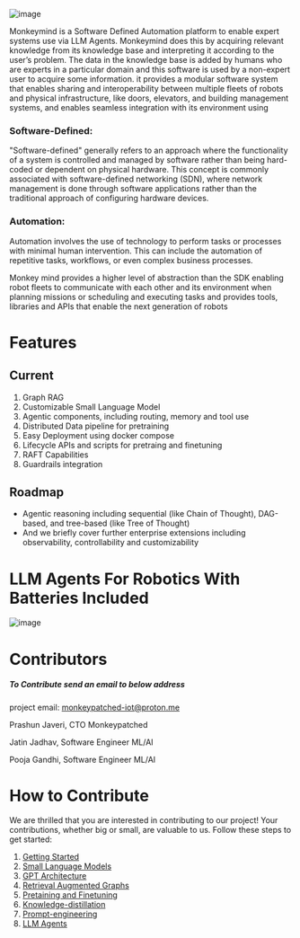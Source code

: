 
![image](https://github.com/monkeypatched-iot/sugriv-text/assets/128947637/57ec7c88-e575-44b5-b0e3-2fcf8be61304)


Monkeymind is a Software Defined Automation platform to enable expert systems use via LLM Agents. Monkeymind does this by acquiring relevant knowledge from its knowledge base and interpreting it according to the user’s problem. The data in the knowledge base is added by humans who are experts in a particular domain and this software is used by a non-expert user to acquire some information. it provides a modular software system that enables sharing and interoperability between multiple fleets of robots and physical infrastructure, like doors, elevators, and building management systems, and enables seamless integration with its environment using 

### Software-Defined:

"Software-defined" generally refers to an approach where the functionality of a system is controlled and managed by software rather than being hard-coded or dependent on physical hardware. This concept is commonly associated with software-defined networking (SDN), where network management is done through software applications rather than the traditional approach of configuring hardware devices.

### Automation:

Automation involves the use of technology to perform tasks or processes with minimal human intervention. This can include the automation of repetitive tasks, workflows, or even complex business processes.

Monkey mind provides a higher level of abstraction than the SDK enabling robot fleets to communicate with each other and its environment when planning missions or scheduling and executing tasks and provides tools, libraries and APIs that enable the next generation of robots

# Features

## Current

1. Graph RAG
2. Customizable Small Language Model
3. Agentic components, including routing, memory and tool use
4. Distributed Data pipeline for pretraining
5. Easy Deployment using docker compose 
6. Lifecycle APIs and scripts for pretraing and finetuning 
7. RAFT Capabilities
8. Guardrails integration

## Roadmap
 * Agentic reasoning including sequential (like Chain of Thought), DAG-based, and tree-based (like Tree of Thought)
 * And we briefly cover further enterprise extensions including observability, controllability and customizability
   
# LLM Agents For Robotics With Batteries Included

![image](https://github.com/monkeypatched-iot/sugriv-text/assets/128947637/9769dcb0-72e4-4a80-9ecc-21a2b26e2486)

# Contributors

##### To Contribute send an email to below address

project email: monkeypatched-iot@proton.me

Prashun Javeri, CTO Monkeypatched

Jatin Jadhav,  Software Engineer ML/AI 

Pooja Gandhi, Software Engineer ML/AI


# How to Contribute

We are thrilled that you are interested in contributing to our project! Your contributions, whether big or small, are valuable to us. Follow these steps to get started:

1. [Getting Started](https://dark-scorpio-023.notion.site/Getting-Started-45778b119c6d48eb83a65429c6a2c1ee)
2. [Small Language Models](https://dark-scorpio-023.notion.site/Small-Language-Models-60722bf1f0ee43508431818ca92db7dd)
3. [GPT Architecture](https://dark-scorpio-023.notion.site/GPT-Architecture-b5240bf4df1e4097aada6fba3e335649)
4. [Retrieval Augmented Graphs](https://dark-scorpio-023.notion.site/Retrieval-Augmented-Generation-046c482147014652b77a5979493cee78)
5. [Pretaining and Finetuning](https://dark-scorpio-023.notion.site/Pretraining-and-Finetuning-fad69b1deaad49e688e6473c402c9502)
6. [Knowledge-distillation](https://dark-scorpio-023.notion.site/Knowledge-Distillation-for-LLMs-0044a1c60d1a4f1e9c415ba7898b4bc2)
7. [Prompt-engineering](https://dark-scorpio-023.notion.site/Prompt-engineering-d000c9fbc7684f23a7049600ddc28fb6)
8. [LLM Agents](https://dark-scorpio-023.notion.site/Agents-and-Function-calling-fb740ae8b847467c81bff150d7d4fd5d)
  
